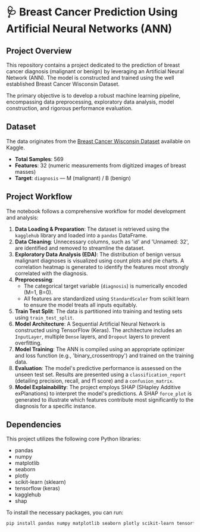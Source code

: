 # 🩺 Breast Cancer Prediction Using Artificial Neural Networks (ANN)

## Project Overview

This repository contains a project dedicated to the prediction of breast cancer diagnosis (malignant or benign) by leveraging an Artificial Neural Network (ANN). The model is constructed and trained using the well established Breast Cancer Wisconsin Dataset.

The primary objective is to develop a robust machine learning pipeline, encompassing data preprocessing, exploratory data analysis, model construction, and rigorous performance evaluation.

## Dataset

The data originates from the [Breast Cancer Wisconsin Dataset](https://www.kaggle.com/datasets/uciml/breast-cancer-wisconsin-data) available on Kaggle.

* **Total Samples**: 569
* **Features**: 32 (numeric measurements from digitized images of breast masses)
* **Target**: `diagnosis` — M (malignant) / B (benign)

## Project Workflow

The notebook follows a comprehensive workflow for model development and analysis:

1.  **Data Loading & Preparation**: The dataset is retrieved using the `kagglehub` library and loaded into a `pandas` DataFrame.
2.  **Data Cleaning**: Unnecessary columns, such as 'id' and 'Unnamed: 32', are identified and removed to streamline the dataset.
3.  **Exploratory Data Analysis (EDA)**: The distribution of benign versus malignant diagnoses is visualized using count plots and pie charts. A correlation heatmap is generated to identify the features most strongly correlated with the diagnosis.
4.  **Preprocessing**:
    * The categorical target variable (`diagnosis`) is numerically encoded (M=1, B=0).
    * All features are standardized using `StandardScaler` from scikit learn to ensure the model treats all inputs equitably.
5.  **Train Test Split**: The data is partitioned into training and testing sets using `train_test_split`.
6.  **Model Architecture**: A Sequential Artificial Neural Network is constructed using TensorFlow (Keras). The architecture includes an `InputLayer`, multiple `Dense` layers, and `Dropout` layers to prevent overfitting.
7.  **Model Training**: The ANN is compiled using an appropriate optimizer and loss function (e.g., 'binary_crossentropy') and trained on the training data.
8.  **Evaluation**: The model's predictive performance is assessed on the unseen test set. Results are presented using a `classification_report` (detailing precision, recall, and f1 score) and a `confusion_matrix`.
9.  **Model Explainability**: The project employs SHAP (SHapley Additive exPlanations) to interpret the model's predictions. A SHAP `force_plot` is generated to illustrate which features contribute most significantly to the diagnosis for a specific instance.

## Dependencies

This project utilizes the following core Python libraries:

* pandas
* numpy
* matplotlib
* seaborn
* plotly
* scikit-learn (sklearn)
* tensorflow (keras)
* kagglehub
* shap

To install the necessary packages, you can run:
```bash
pip install pandas numpy matplotlib seaborn plotly scikit-learn tensorflow kagglehub shap